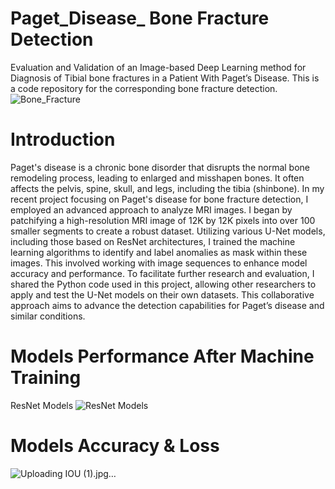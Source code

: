 # Paget_Disease_ Bone Fracture Detection
Evaluation and Validation of an Image-based Deep Learning method for Diagnosis of Tibial bone fractures in a Patient With Paget’s Disease.
This is a code repository for the corresponding bone fracture detection. 
![Bone_Fracture](https://github.com/user-attachments/assets/6d04bc7d-a186-49cb-8cd1-887b6e786ba4)

# Introduction 
Paget's disease is a chronic bone disorder that disrupts the normal bone remodeling process, leading to enlarged and misshapen bones. It often affects the pelvis, spine, skull, and legs, including the tibia (shinbone).
In my recent project focusing on Paget's disease for bone fracture detection, I employed an advanced approach to analyze MRI images. I began by patchifying a high-resolution MRI image of 12K by 12K pixels into over 100 smaller segments to create a robust dataset. Utilizing various U-Net models, including those based on ResNet architectures, I trained the machine learning algorithms to identify and label anomalies as mask within these images. This involved working with image sequences to enhance model accuracy and performance. To facilitate further research and evaluation, I shared the Python code used in this project, allowing other researchers to apply and test the U-Net models on their own datasets. This collaborative approach aims to advance the detection capabilities for Paget’s disease and similar conditions.

 # Models Performance After Machine Training
ResNet Models
![ResNet Models](https://github.com/user-attachments/assets/170c24f5-cce0-4d59-a95a-3d13c974944c)

 # Models Accuracy & Loss
![Uploading IOU (1).jpg…]()










